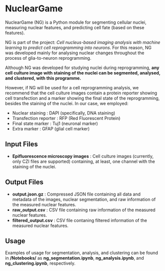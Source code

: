 # NuclearGame
NuclearGame (NG) is a Python module for segmenting cellular nuclei, measuring nuclear features, and predicting cell fate (based on these features).

NG is part of the project: *Cell nucleus-based imaging analysis with machine learning to predict cell reprogramming into neurons*. For this reason, NG was developed mainly for analysing nuclear changes throughout the process of glia-to-neuron reprogramming. 

Although NG was developed for studying nuclei during reprogramming, **any cell culture image with staining of the nuclei can be segmented, analysed, and clustered, with this programme.**

However, if NG will be used for a cell reprogramming analysis, we recommend that the cell culture images contain a protein reporter showing cell transfection and a  marker showing the final state of the reprogramming, besides the staining of the nuclei. In our case, we employed:
- Nuclear staining : DAPI (specifically, DNA staining)
- Transfection reporter : RFP (Red Fluorescent Protein)
- Final state marker : Tuj1 (neuronal marker)
- Extra marker : GFAP (glial cell marker)

## Input Files
- **Epifluorescence microscopy images** : Cell culture images (currently, only CZI files are supported) containing, at least, one channel with the staining of the nuclei. 

## Output Files
- **output.json.gz** : Compressed JSON file containing all data and metadata of the images, nuclear segmentation, and raw information of the measured nuclear features.
- **raw_output.csv** : CSV file containing raw information of the measured nuclear features.
- **filtered_output.csv** : CSV file contaning filtered information of the measured nuclear features.

## Usage
Examples of usage for segmentation, analysis, and clustering can be found in **/Notebooks/** as **ng_segmentation.ipynb**, **ng_analysis.ipynb**, and **ng_clustering.ipynb**, respectively.

